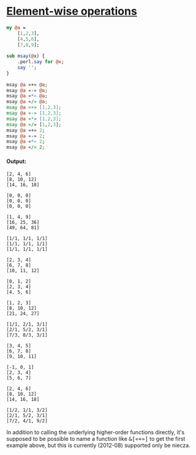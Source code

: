[1]: http://rosettacode.org/wiki/Element-wise_operations

# [Element-wise operations][1]

```perl
my @a =
    [1,2,3],
    [4,5,6],
    [7,8,9];
 
sub msay(@x) {
    .perl.say for @x;
    say '';
}
 
msay @a «+» @a;
msay @a «-» @a;
msay @a «*» @a;
msay @a «/» @a;
msay @a «+» [1,2,3];
msay @a «-» [1,2,3];
msay @a «*» [1,2,3];
msay @a «/» [1,2,3];
msay @a «+» 2;
msay @a «-» 2;
msay @a «*» 2;
msay @a «/» 2;
```

#### Output:
```
[2, 4, 6]
[8, 10, 12]
[14, 16, 18]

[0, 0, 0]
[0, 0, 0]
[0, 0, 0]

[1, 4, 9]
[16, 25, 36]
[49, 64, 81]

[1/1, 1/1, 1/1]
[1/1, 1/1, 1/1]
[1/1, 1/1, 1/1]

[2, 3, 4]
[6, 7, 8]
[10, 11, 12]

[0, 1, 2]
[2, 3, 4]
[4, 5, 6]

[1, 2, 3]
[8, 10, 12]
[21, 24, 27]

[1/1, 2/1, 3/1]
[2/1, 5/2, 3/1]
[7/3, 8/3, 3/1]

[3, 4, 5]
[6, 7, 8]
[9, 10, 11]

[-1, 0, 1]
[2, 3, 4]
[5, 6, 7]

[2, 4, 6]
[8, 10, 12]
[14, 16, 18]

[1/2, 1/1, 3/2]
[2/1, 5/2, 3/1]
[7/2, 4/1, 9/2]
```


In addition to calling the underlying higher-order functions directly, it's supposed to be possible to name a function like <tt>&amp;[«+»]</tt> to get the first example above, but this is currently (2012-08) supported only be niecza.